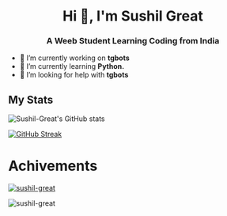 <h1 align="center">Hi 👋, I'm Sushil Great</h1>
<h3 align="center">A Weeb Student Learning Coding from India</h3>


- 🔭 I’m currently working on **tgbots**
- 🌱 I’m currently learning **Python.**
- 🤝 I’m looking for help with **tgbots**



## My Stats
![Sushil-Great's GitHub stats](https://github-readme-stats.vercel.app/api?username=sushil-great&show_icons=true&theme=radical)


[![GitHub Streak](https://github-readme-streak-stats.herokuapp.com?user=Sushil-Great&theme=radical)](https://git.io/streak-stats)





# Achivements
<p align="left"> <a href="https://github.com/ryo-ma/github-profile-trophy"><img src="https://github-profile-trophy.vercel.app/?username=sushil-great" alt="sushil-great" /></a> </p>








<p align="left"> <img src="https://komarev.com/ghpvc/?username=sushil-great&label=Profile%20views&color=0e75b6&style=flat" alt="sushil-great" /> </p>

